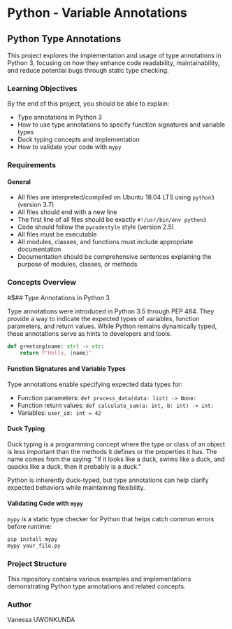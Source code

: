 # Python - Variable Annotations

## Python Type Annotations

This project explores the implementation and usage of type annotations in Python 3, focusing on how they enhance code readability, maintainability, and reduce potential bugs through static type checking.

### Learning Objectives

By the end of this project, you should be able to explain:

* Type annotations in Python 3
* How to use type annotations to specify function signatures and variable types
* Duck typing concepts and implementation
* How to validate your code with `mypy`

### Requirements

#### General

* All files are interpreted/compiled on Ubuntu 18.04 LTS using `python3` (version 3.7)
* All files should end with a new line
* The first line of all files should be exactly `#!/usr/bin/env python3`
* Code should follow the `pycodestyle` style (version 2.5)
* All files must be executable
* All modules, classes, and functions must include appropriate documentation
* Documentation should be comprehensive sentences explaining the purpose of modules, classes, or methods

### Concepts Overview

#$## Type Annotations in Python 3

Type annotations were introduced in Python 3.5 through PEP 484. They provide a way to indicate the expected types of variables, function parameters, and return values. While Python remains dynamically typed, these annotations serve as hints to developers and tools.

```python
def greeting(name: str) -> str:
    return f"Hello, {name}"
```

#### Function Signatures and Variable Types

Type annotations enable specifying expected data types for:

* Function parameters: `def process_data(data: list) -> None:`
* Function return values: `def calculate_sum(a: int, b: int) -> int:`
* Variables: `user_id: int = 42`

#### Duck Typing

Duck typing is a programming concept where the type or class of an object is less important than the methods it defines or the properties it has. The name comes from the saying: "If it looks like a duck, swims like a duck, and quacks like a duck, then it probably is a duck."

Python is inherently duck-typed, but type annotations can help clarify expected behaviors while maintaining flexibility.

#### Validating Code with `mypy`

`mypy` is a static type checker for Python that helps catch common errors before runtime:

```bash
pip install mypy
mypy your_file.py
```

### Project Structure

This repository contains various examples and implementations demonstrating Python type annotations and related concepts.

### Author

Vanessa UWONKUNDA
